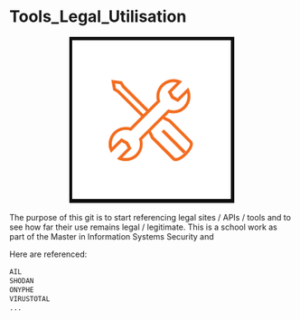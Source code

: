 # Tools_Legal_Utilisation
<p align="center"> 
<img src="https://github.com/MichalonCarpino/Tools_Legal_Utilisation/blob/main/Tools_Legal_Utilisation/images/tools.PNG?raw=true" alt="Sublime's custom image"/>
</p>

The purpose of this git is to start referencing legal sites / APIs / tools and to see how far their use remains legal / legitimate. This is a school work as part of the Master in Information Systems Security and

Here are referenced:

    AIL
    SHODAN
    ONYPHE
    VIRUSTOTAL
    ...
